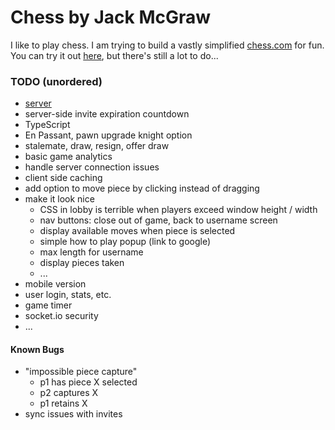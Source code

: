 # Chess by Jack McGraw

I like to play chess. I am trying to build a vastly simplified [chess.com](https://www.chess.com/) for fun. You can try it out [here](https://chess-by-jack-mcgraw.herokuapp.com/), but there's still a lot to do...

### TODO (unordered)

- [server](https://github.com/jckmgraw/chess-server)
- server-side invite expiration countdown
- TypeScript
- En Passant, pawn upgrade knight option
- stalemate, draw, resign, offer draw
- basic game analytics
- handle server connection issues
- client side caching
- add option to move piece by clicking instead of dragging
- make it look nice
  - CSS in lobby is terrible when players exceed window height / width
  - nav buttons: close out of game, back to username screen
  - display available moves when piece is selected
  - simple how to play popup (link to google)
  - max length for username
  - display pieces taken
  - ...
- mobile version
- user login, stats, etc.
- game timer
- socket.io security
- ...

#### Known Bugs

- "impossible piece capture"
  - p1 has piece X selected
  - p2 captures X
  - p1 retains X
- sync issues with invites
